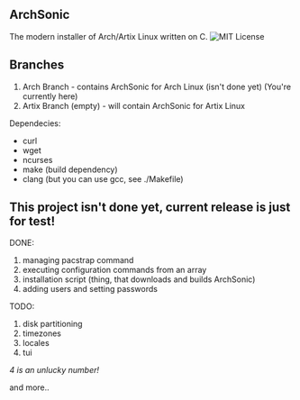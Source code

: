 ## ArchSonic

The modern installer of Arch/Artix Linux written on C.
![MIT License](LICENSE)

## Branches

1. Arch Branch - contains ArchSonic for Arch Linux (isn't done yet) (You're currently here)
2. Artix Branch (empty) - will contain ArchSonic for Artix Linux

Dependecies:
- curl
- wget
- ncurses
- make (build dependency)
- clang (but you can use gcc, see ./Makefile)

## This project isn't done yet, current release is just for test!

DONE:

1. managing pacstrap command
2. executing configuration commands from an array
3. installation script (thing, that downloads and builds ArchSonic)
5. adding users and setting passwords

TODO:

1. disk partitioning
2. timezones
3. locales
5. tui

*4 is an unlucky number!*

and more..